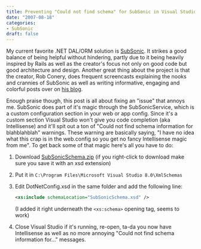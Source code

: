 ```yaml
---
title: Preventing "Could not find schema" for SubSonic in Visual Studio
date: "2007-08-18"
categories:
- SubSonic
draft: false
---
```


My current favorite .NET DAL/ORM solution is [SubSonic](http://subsonicproject.com/). It strikes a good balance of being helpful without hindering, partly due to it being heavily inspired by Rails as well as the creator's focus not only on good code but good architecture and design. Another great thing about the project is that the creator, Rob Conery, does frequent screencasts explaining the nooks and crannies of SubSonic as well as writing informative, engaging and colorful posts over on [his blog](http://spook.wekeroad.com/).

Enough praise though, this post is all about fixing an "issue" that annoys me. SubSonic does part of it's magic through the SubSonicService, which is a custom configuration section in your web or app config. Since it's a custom section Visual Studio won't give you code completion (aka Intellisense) and it'll spit out a ton of "Could not find schema information for blahblahblah" warnings. These warning are basically saying, "I have no idea what this crap is in the web.config so you get no fancy Intellisense magic from me". To get back some of that magic here's all you have to do:

1. Download [SubSonicSchema.zip](/downloads/SubSonicSchema.zip) (if you right-click to download make sure you save it with an xsd extension)

2. Put it in `C:\Program Files\Microsoft Visual Studio 8.0\XmlSchemas`

3. Edit DotNetConfig.xsd in the same folder and add the following line:

    ```xml
    <xs:include schemaLocation="SubSonicSchema.xsd" />
    ```

    (I added it right underneath the `<xs:schema>` opening tag, seems to work)

4. Close Visual Studio if it's running, re-open, ta-da you now have Intellisense as well as no more annoying "Could not find schema information for..." messages.
